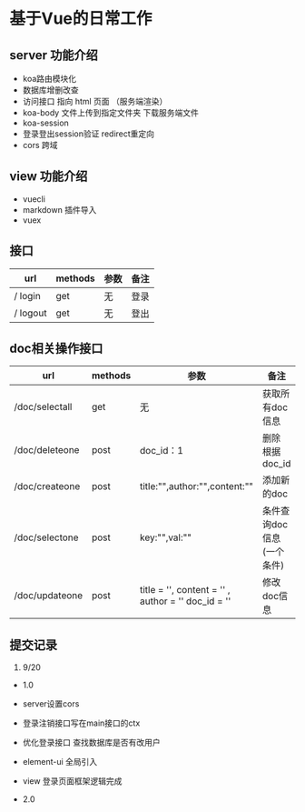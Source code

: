 # 基于Vue的日常工作

## server 功能介绍
* koa路由模块化
* 数据库增删改查
* 访问接口 指向 html 页面 （服务端渲染）
* koa-body 文件上传到指定文件夹 下载服务端文件
* koa-session
* 登录登出session验证 redirect重定向
* cors 跨域

## view 功能介绍
* vuecli
* markdown 插件导入
* vuex


## 接口
|  url   | methods  | 参数 | 备注 |
|  ----  | ----  | ----  | ----  |
| / login  | get | 无 |  登录 |
| / logout  | get | 无 |  登出 |

## doc相关操作接口
|  url   | methods  | 参数 | 备注 |
|  ----  | ----  | ----  | ----  |
| /doc/selectall | get | 无 | 获取所有doc信息 |
| /doc/deleteone | post | doc_id：1 | 删除 根据doc_id |
| /doc/createone | post | title:"",author:"",content:"" | 添加新的doc |
| /doc/selectone | post | key:"",val:"" | 条件查询doc信息(一个条件) |
| /doc/updateone | post | title = '', content = '' , author = '' doc_id = '' | 修改doc信息 |


## 提交记录
1. 9/20 
- 1.0
- server设置cors 
- 登录注销接口写在main接口的ctx
- 优化登录接口 查找数据库是否有改用户
- element-ui 全局引入
- view 登录页面框架逻辑完成

- 2.0
